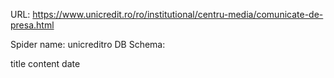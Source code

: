 URL: https://www.unicredit.ro/ro/institutional/centru-media/comunicate-de-presa.html

Spider name: unicreditro
DB Schema:

title
content
date